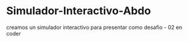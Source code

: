# Simulador-Interactivo-Abdo
creamos un simulador interactivo para presentar como desafio - 02 en coder 
